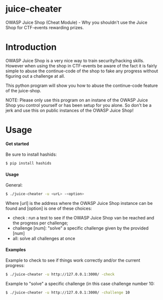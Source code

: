 # juice-cheater
OWASP Juice Shop (Cheat Module) - Why you shouldn't use the Juice Shop for CTF-events rewarding prizes.

# Introduction
OWASP Juice Shop is a very nice way to train security/hacking skills. However when using the shop in CTF-events be aware of the fact it is fairly simple to abuse the continue-code of the shop to fake any progress without figuring out a challenge at all. 

This python program will show you how to abuse the continue-code feature of the juice-shop. 

NOTE: Please only use this program on an instane of the OWASP Juice Shop you control yourself or has been setup for you alone. So don't be a jerk and use this on public instances of the OWASP Juice Shop!

# Usage
#### Get started
Be sure to install hashids:
```sh
$ pip install hashids
```
#### Usage
General:
```sh
$ ./juice-cheater -u <urL> -<option>  
```
Where [url] is the address where the OWASP Juice Shop instance can be found and [option] is one of these choices:
  - check : run a test to see if the OWASP Juice Shop van be reached and the progress per challenge;
  - challenge [num]: "solve" a specific challenge given by the provided [num]
  - all: solve all challenges at once

#### Examples
Example to check to see if things work correctly and/or the current progress:
```sh
$ ./juice-cheater -u http://127.0.0.1:3000/ -check 
```
Example to "solve" a specific challenge (in this case challenge number 10:
```sh
$ ./juice-cheater -u http://127.0.0.1:3000/ -challenge 10
```
